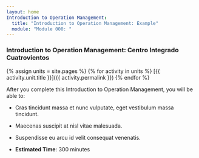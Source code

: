 ```yaml
---
layout: home
Introduction to Operation Management:
  title: "Introduction to Operation Management: Example"
  module: "Module 000: "
---
```


### Introduction to Operation Management: Centro Integrado Cuatrovientos

{% assign units = site.pages  %}
{% for activity in units   %}
[{{ activity.unit.title }}]({{ activity.permalink }})
{% endfor %}


After you complete this Introduction to Operation Management, you will be able to:

- Cras tincidunt massa et nunc vulputate, eget vestibulum massa tincidunt.
- Maecenas suscipit at nisl vitae malesuada.
- Suspendisse eu arcu id velit consequat venenatis.


- **Estimated Time**: 300 minutes

